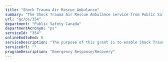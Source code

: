 ```yaml
---
title: "Shock Trauma Air Rescue Ambulance"
summary: "The Shock Trauma Air Rescue Ambulance service from Public Safety Canada is not available end-to-end online, according to the GC Service Inventory."
url: "gc/ps/354"
department: "Public Safety Canada"
departmentAcronym: "ps"
serviceId: "354"
onlineEndtoEnd: 0
serviceDescription: "The purpose of this grant is to enable Shock Trauma Air Rescue Service to purchase five (5) aircraft in support of the renewal of its aging air-ambulance helicopters fleet."
serviceUrl: ""
programDescription: "Emergency Response/Recovery"
---
```

